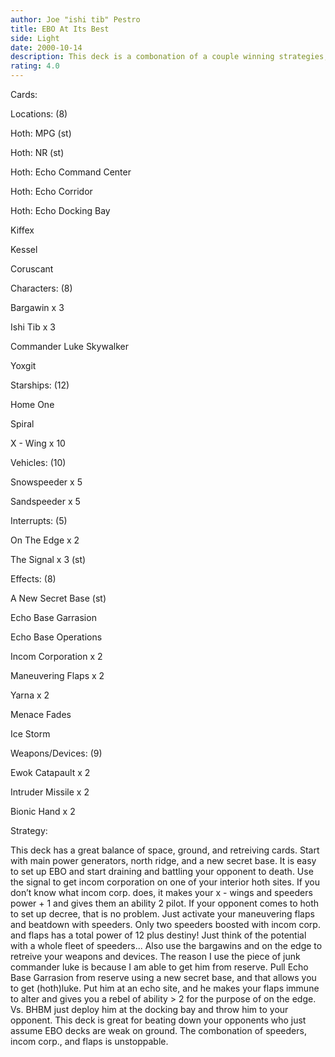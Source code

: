 ```yaml
---
author: Joe "ishi tib" Pestro
title: EBO At Its Best
side: Light
date: 2000-10-14
description: This deck is a combonation of a couple winning strategies, making it very powerful. It is good at battles, force draining, and retrieval.
rating: 4.0
---
```

Cards: 

Locations: (8)
Hoth: MPG (st)
Hoth: NR (st)
Hoth: Echo Command Center
Hoth: Echo Corridor
Hoth: Echo Docking Bay
Kiffex
Kessel
Coruscant

Characters: (8)
Bargawin x 3
Ishi Tib x 3
Commander Luke Skywalker
Yoxgit

Starships: (12)
Home One
Spiral
X - Wing x 10

Vehicles: (10)

Snowspeeder x 5
Sandspeeder x 5

Interrupts: (5)
On The Edge x 2
The Signal x 3 (st)

Effects: (8)
A New Secret Base (st)
Echo Base Garrasion
Echo Base Operations
Incom Corporation x 2
Maneuvering Flaps x 2
Yarna x 2
Menace Fades
Ice Storm

Weapons/Devices: (9)
Ewok Catapault x 2
Intruder Missile x 2
Bionic Hand x 2




Strategy: 

This deck has a great balance of space, ground, and retreiving cards. Start with main power generators, north ridge, and a new secret base. It is easy to set up EBO and start draining and battling your opponent to death. Use the signal to get incom corporation on one of your interior hoth sites. If you don’t know what incom corp. does, it makes your x - wings and speeders power + 1 and gives them an ability 2 pilot. If your opponent comes to hoth to set up decree, that is no problem. Just activate your maneuvering flaps and beatdown with speeders. Only two speeders boosted with incom corp. and flaps has a total power of 12 plus destiny! Just think of the potential with a whole fleet of speeders... Also use the bargawins and on the edge to retreive your weapons and devices. The reason I use the piece of junk commander luke is because I am able to get him from reserve. Pull Echo Base Garrasion from reserve using a new secret base, and that allows you to get (hoth)luke. Put him at an echo site, and he makes your flaps immune to alter and gives you a rebel of ability > 2 for the purpose of on the edge. Vs. BHBM just deploy him at the docking bay and throw him to your opponent. This deck is great for beating down your opponents who just assume EBO decks are weak on ground. The combonation of speeders, incom corp., and flaps is unstoppable.

